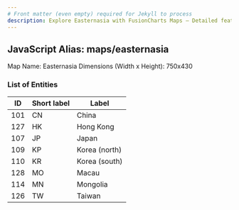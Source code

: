 ```yaml
---
# Front matter (even empty) required for Jekyll to process
description: Explore Easternasia with FusionCharts Maps – Detailed features for seamless integration. Try now & enhance your data visualization today! 
---
```


## JavaScript Alias: maps/easternasia

Map Name: Easternasia
Dimensions (Width x Height): 750x430





### List of Entities

ID | Short label | Label
---|---|---|
101|CN|China
127|HK|Hong Kong
107|JP|Japan
109|KP|Korea (north)
110|KR|Korea (south)
128|MO|Macau
114|MN|Mongolia
126|TW|Taiwan

